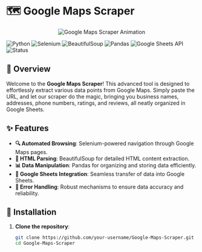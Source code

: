 # 🗺️ Google Maps Scraper

<p align="center">
  <img src="https://media.giphy.com/media/3o7aCQtHcqGpmHeoN6/giphy.gif" alt="Google Maps Scraper Animation">
</p>

![Python](https://img.shields.io/badge/Python-3.x-blue)
![Selenium](https://img.shields.io/badge/Selenium-3.141.0-green)
![BeautifulSoup](https://img.shields.io/badge/BeautifulSoup-4.9.3-yellow)
![Pandas](https://img.shields.io/badge/Pandas-1.2.0-red)
![Google Sheets API](https://img.shields.io/badge/Google%20Sheets%20API-v4-brightgreen)
![Status](https://img.shields.io/badge/Status-Active-success)

## 🌟 Overview

Welcome to the **Google Maps Scraper**! This advanced tool is designed to effortlessly extract various data points from Google Maps. Simply paste the URL, and let our scraper do the magic, bringing you business names, addresses, phone numbers, ratings, and reviews, all neatly organized in Google Sheets.

## ✨ Features

- **🔍 Automated Browsing**: Selenium-powered navigation through Google Maps pages.
- **📝 HTML Parsing**: BeautifulSoup for detailed HTML content extraction.
- **📊 Data Manipulation**: Pandas for organizing and storing data efficiently.
- **📑 Google Sheets Integration**: Seamless transfer of data into Google Sheets.
- **🚨 Error Handling**: Robust mechanisms to ensure data accuracy and reliability.

## 🚀 Installation

1. **Clone the repository**:
   ```bash
   git clone https://github.com/your-username/Google-Maps-Scraper.git
   cd Google-Maps-Scraper
